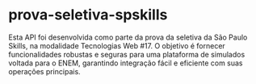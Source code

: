 # prova-seletiva-spskills
Esta API foi desenvolvida como parte da prova da seletiva da São Paulo Skills, na modalidade Tecnologias Web #17. O objetivo é fornecer funcionalidades robustas e seguras para uma plataforma de simulados voltada para o ENEM, garantindo integração fácil e eficiente com suas operações principais.
